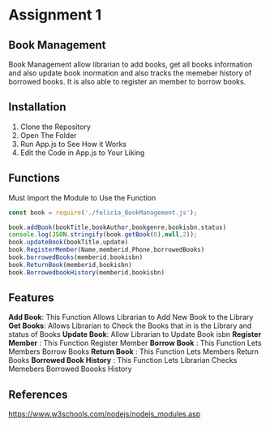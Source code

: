 # Assignment 1
## Book Management 
Book Management allow librarian to add books, get all books information and also update book inormation and also tracks the memeber history of borrowed books.
It is also able to register an member to borrow books. 

## Installation 
1. Clone the Repository
2. Open The Folder 
3. Run App.js to See How it Works 
4. Edit the Code in App.js to Your Liking 

## Functions  
Must Import the Module to Use the Function
```Javascript
const book = require('./felicia_BookManagement.js');

book.addBook(bookTitle,bookAuthor,bookgenre,bookisbn,status)
console.log(JSON.stringify(book.getBook(0),null,2));
book.updateBook(bookTitle,update)
book.RegisterMember(Name,memberid,Phone,borrowedBooks)
book.borrowedBooks(memberid,bookisbn)
book.ReturnBook(memberid,bookisbn)
book.BorrowedbookHistory(memberid,bookisbn)
```


## Features

**Add Book**: This Function Allows Librarian to Add New Book to the Library 
**Get Books**: Allows Librarian to Check the Books that in is the Library and status of Books
**Update Book**: Allow Librarian to Update Book isbn
**Register Member** : This Function Register Member
**Borrow Book** : This Function Lets Members Borrow Books
**Return Book** : This Function Lets Members Return Books
**Borrowed Book History** : This Function Lets Librarian Checks Memebers Borrowed Boooks History


## References
https://www.w3schools.com/nodejs/nodejs_modules.asp
